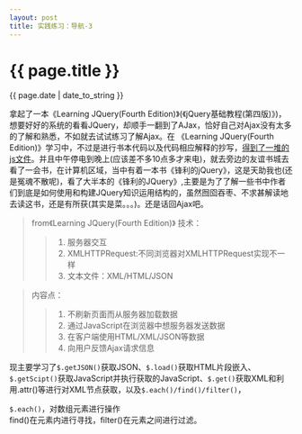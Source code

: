 ```yaml
---
layout: post
title: 实践练习：导航-3
---
```


{{ page.title }}
================
<p class="meta">{{ page.date | date_to_string }}</p>

拿起了一本《Learning JQuery(Fourth Edition)》(《jQuery基础教程(第四版)》)，想要好好的系统的看看JQuery，却顺手一翻到了AJax，恰好自己对Ajax没有太多的了解和熟悉，不如就去试试练习了解Ajax。在 《Learning JQuery(Fourth Edition)》学习中，不过是进行书本代码以及代码相应解释的抄写，[得到了一堆的js文件](https://github.com/Litfeature/litfeature.github.io/tree/master/demo/Ajax/ex-book)。并且中午停电到晚上(应该差不多10点多才来电)，就去旁边的友谊书城去看了一会书，在计算机区域，当中有着一本书《锋利的jQuery》，这是天助我也(还是冤魂不散呢)，看了大半本的《锋利的JQuery》,主要是为了了解一些书中作者们到底是如何使用和构建JQuery知识运用结构的，虽然囫囵吞枣、不求甚解读地去读这书，还是有所获(其实是菜。。。)。还是话回Ajax吧。

> from《Learning JQuery(Fourth Edition)》
> 技术：
>> 1. 服务器交互
>> 2. XMLHTTPRequest:不同浏览器对XMLHTTPRequest实现不一样
>> 3. 文本文件：XML/HTML/JSON

> 内容点：
>> 1. 不刷新页面而从服务器加载数据
>> 2. 通过JavaScript在浏览器中想服务器发送数据
>> 3. 在客户端使用HTML/XML/JSON等数据
>> 4. 向用户反馈Ajax请求信息


现主要学习了`$.getJSON()`获取JSON、`$.load()`获取HTML片段嵌入、`$.getScipt()`获取JavaScript并执行获取的JavaScript、`$.get()`获取XML和利用.attr()等进行对XML节点获取，以及`$.each()/find()/filter()`，

`$.each()`，对数组元素进行操作      
find()在元素内进行寻找，filter()在元素之间进行过滤。      




